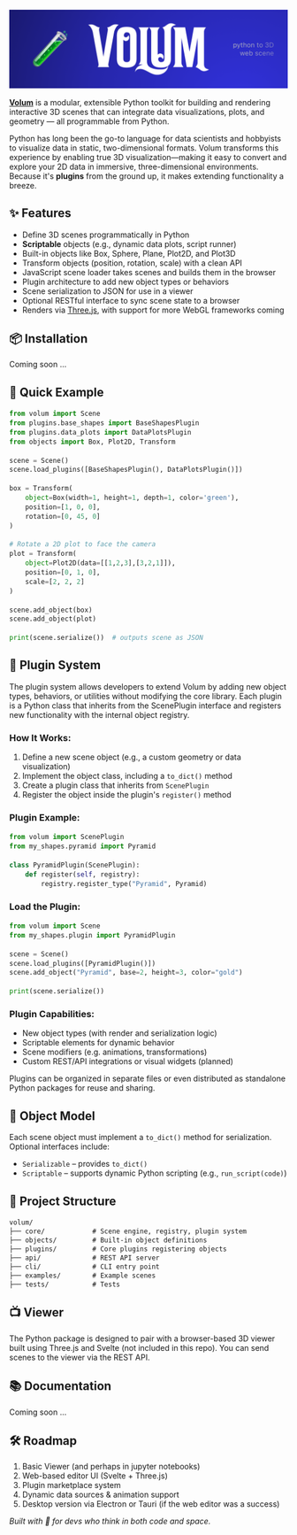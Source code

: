 [![Header](https://github.com/PhilipS01/volum/blob/90af00489989d70374ed29e45c32f310740daca2/docs/static/volum_banner.png)](https://volumeditor.tech/)

[**Volum**](https://volumeditor.tech/) is a modular, extensible Python toolkit for building and rendering interactive 3D scenes that can integrate data visualizations, plots, and geometry — all programmable from Python.

Python has long been the go-to language for data scientists and hobbyists to visualize data in static, two-dimensional formats. Volum transforms this experience by enabling true 3D visualization—making it easy to convert and explore your 2D data in immersive, three-dimensional environments. Because it's **plugins** from the ground up, it makes extending functionality a breeze.

## ✨ Features
- Define 3D scenes programmatically in Python
- **Scriptable** objects (e.g., dynamic data plots, script runner)
- Built-in objects like Box, Sphere, Plane, Plot2D, and Plot3D
- Transform objects (position, rotation, scale) with a clean API
- JavaScript scene loader takes scenes and builds them in the browser
- Plugin architecture to add new object types or behaviors
- Scene serialization to JSON for use in a viewer
- Optional RESTful interface to sync scene state to a browser
- Renders via [Three.js](https://github.com/mrdoob/three.js), with support for more WebGL frameworks coming

## 📦 Installation

Coming soon ...

## 🚀 Quick Example

```python
from volum import Scene
from plugins.base_shapes import BaseShapesPlugin
from plugins.data_plots import DataPlotsPlugin
from objects import Box, Plot2D, Transform

scene = Scene()
scene.load_plugins([BaseShapesPlugin(), DataPlotsPlugin()])

box = Transform(
    object=Box(width=1, height=1, depth=1, color='green'),
    position=[1, 0, 0],
    rotation=[0, 45, 0]
)

# Rotate a 2D plot to face the camera
plot = Transform(
    object=Plot2D(data=[[1,2,3],[3,2,1]]),
    position=[0, 1, 0],
    scale=[2, 2, 2]
)

scene.add_object(box)
scene.add_object(plot)

print(scene.serialize())  # outputs scene as JSON
```

## 🔌 Plugin System
The plugin system allows developers to extend Volum by adding new object types, behaviors, or utilities without modifying the core library. Each plugin is a Python class that inherits from the ScenePlugin interface and registers new functionality with the internal object registry.

### How It Works:
1. Define a new scene object (e.g., a custom geometry or data visualization)
2. Implement the object class, including a `to_dict()` method
3. Create a plugin class that inherits from `ScenePlugin`
4. Register the object inside the plugin's `register()` method

### Plugin Example:
```python
from volum import ScenePlugin
from my_shapes.pyramid import Pyramid

class PyramidPlugin(ScenePlugin):
    def register(self, registry):
        registry.register_type("Pyramid", Pyramid)
```

### Load the Plugin:
```python
from volum import Scene
from my_shapes.plugin import PyramidPlugin

scene = Scene()
scene.load_plugins([PyramidPlugin()])
scene.add_object("Pyramid", base=2, height=3, color="gold")

print(scene.serialize())
```

### Plugin Capabilities:
- New object types (with render and serialization logic)
- Scriptable elements for dynamic behavior
- Scene modifiers (e.g. animations, transformations)
- Custom REST/API integrations or visual widgets (planned)

Plugins can be organized in separate files or even distributed as standalone Python packages for reuse and sharing.

## 🧠 Object Model
Each scene object must implement a `to_dict()` method for serialization. Optional interfaces include:
- `Serializable` – provides `to_dict()`
- `Scriptable` – supports dynamic Python scripting (e.g., `run_script(code)`)

## 📁 Project Structure
```
volum/
├── core/            # Scene engine, registry, plugin system
├── objects/         # Built-in object definitions
├── plugins/         # Core plugins registering objects
├── api/             # REST API server
├── cli/             # CLI entry point
├── examples/        # Example scenes
├── tests/           # Tests
```
## 📺 Viewer
The Python package is designed to pair with a browser-based 3D viewer built using Three.js and Svelte (not included in this repo). You can send scenes to the viewer via the REST API.

## 📚 Documentation
Coming soon ...

## 🛠️ Roadmap
1. Basic Viewer (and perhaps in jupyter notebooks)
2. Web-based editor UI (Svelte + Three.js)
3. Plugin marketplace system
4. Dynamic data sources & animation support
5. Desktop version via Electron or Tauri (if the web editor was a success)

_Built with 💚 for devs who think in both code and space._
